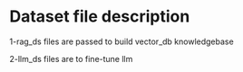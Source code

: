 # Dataset file description

1-rag_ds files are passed to build vector_db knowledgebase

2-llm_ds files are to fine-tune llm

